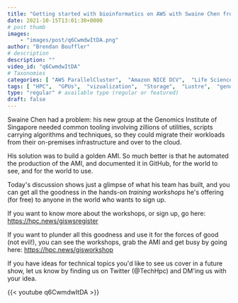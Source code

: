 ```yaml
---
title: "Getting started with bioinformatics on AWS with Swaine Chen from GIS"
date: 2021-10-15T13:01:30+0000
# post thumb
images:
    - "images/post/q6CwmdwItDA.png"
author: "Brendan Bouffler"
# description
description: ""
video_id: "q6CwmdwItDA"
# Taxonomies
categories: [ "AWS ParallelCluster",  "Amazon NICE DCV",  "Life Sciences", ]
tags: [ "HPC",  "GPUs",  "vizualization",  "Storage",  "Lustre",  "genomics",  "singapore",  "bioinformatics",  "science",  "Schedulers",  "Covid-19",  "CPUs",  "High Performance Computing",  "virtualization",  "EC2",  "DCV",  "ParallelCluster",  "techshorts", ]
type: "regular" # available type (regular or featured)
draft: false
---
```


Swaine Chen had a problem: his new group at the Genomics Institute of Singapore needed common tooling involving zillions of utilities, scripts carrying algorithms and techniques, so they could migrate their workloads from their on-premises infrastructure and over to the cloud.

His solution was to build a golden AMI. So much better is that he automated the production of the AMI, and documented it in GitHub, for the world to see, and for the world to use.

Today's discussion shows just a glimpse of what his team has built, and you can get all the goodness in the hands-on *training workshops* he's offering (for free) to anyone in the world who wants to sign up.

If you want to know more about the workshops, or sign up, go here: https://hpc.news/giswsregister

If you want to plunder all this goodness and use it for the forces of good (not evil!), you can see the workshops, grab the AMI and get busy by going here: https://hpc.news/gisworkshop

If you have ideas for technical topics you'd like to see us cover in a future show, let us know by finding us on Twitter (@TechHpc) and DM'ing us with your idea.

{{< youtube q6CwmdwItDA >}}